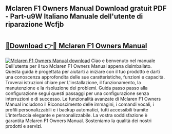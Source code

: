 ## Mclaren F1 Owners Manual Download gratuit PDF - Part-u9W Italiano Manuale dell'utente di riparazione Wcfjb

# <h2><a href="http://dfcubh.blite.top/?on=Mclaren+F1+Owners+Manual">🔗Download 👉🔴 Mclaren F1 Owners Manual</a></h2>

[![Mclaren F1 Owners Manual download](https://i.imgur.com/lujVjoI.png)](http://dfcubh.blite.top/?on=Mclaren+F1+Owners+Manual)
Ciao e benvenuto nel manuale Dell'utente per il tuo Mclaren F1 Owners Manual appena disimballato. Questa guida è progettata per aiutarti a iniziare con il tuo prodotto e darti una conoscenza approfondita delle sue caratteristiche, funzioni e capacità. Troverai istruzioni chiare per L'installazione, il funzionamento, la manutenzione e la risoluzione dei problemi. Guida passo passo alla configurazione segui questi passaggi per una configurazione senza interruzioni e di successo. Le funzionalità avanzate di Mclaren F1 Owners Manual includono il Riconoscimento delle immagini, i comandi vocali, i profili personalizzabili e i backup automatici, tutti accessibili tramite L'interfaccia elegante e personalizzabile. La vostra soddisfazione è garantita Mclaren F1 Owners Manual. Sosteniamo la qualità dei nostri prodotti e servizi.
